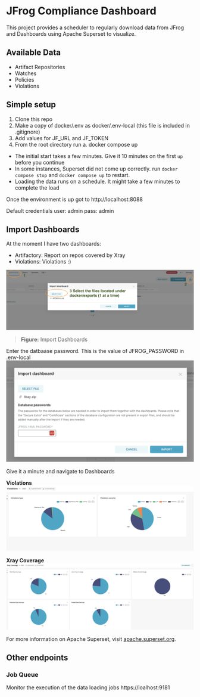 # JFrog Compliance Dashboard
This project provides a scheduler to regularly download data from JFrog and Dashboards using Apache Superset to visualize.

## Available Data
- Artifact Repositories
- Watches
- Policies
- Violations

## Simple setup

1. Clone this repo
2. Make a copy of docker/.env as docker/.env-local (this file is included in .gitignore)
3. Add values for JF_URL and JF_TOKEN 
4. From the root directory run
    a. docker compose up

* The initial start takes a few minutes. Give it 10 minutes on the first `up` before you continue
* In some instances, Superset did not come up correctly. run `docker compose stop` and `docker compose up` to restart.
* Loading the data runs on a schedule. It might take a few minutes to complete the load

Once the environment is up got to http://localhost:8088

Default credentials
user: admin
pass: admin

## Import Dashboards

At the moment I have two dashboards:
- Artifactory: Report on repos covered by Xray
- Violations: Violations :) 



![Dashboard Import](assets/import-dash.png)
> **Figure:** Import Dashboards

Enter the datbaase password. This is the value of JFROG_PASSWORD in .env-local
![Dashboard Screenshot](assets/dbpass.png)

Give it a minute and navigate to Dashboards

**Violations**
![Dashboard Screenshot](assets/violations-dash.png)

**Xray Coverage**
![Dashboard Screenshot](assets/xray-coverage-dash.png)


For more information on Apache Superset, visit [apache.superset.org](https://apache.superset.org).

## Other endpoints

### Job Queue
Monitor the execution of the data loading jobs
https://loalhost:9181